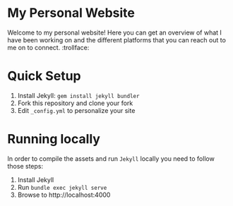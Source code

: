 # My Personal Website
Welcome to my personal website! Here you can get an overview of what I have been working on and the different platforms that you can reach out to me on to connect. :trollface:
# Quick Setup

1. Install Jekyll: `gem install jekyll bundler`
2. Fork this repository and clone your fork
3. Edit `_config.yml` to personalize your site

# Running locally

In order to compile the assets and run `Jekyll` locally you need to follow those steps:

1. Install Jekyll
2. Run `bundle exec jekyll serve`
3. Browse to http://localhost:4000
